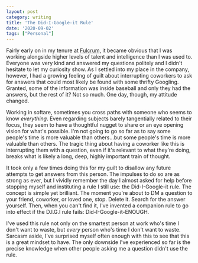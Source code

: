 ```yaml
---
layout: post
category: writing
title: 'The Did-I-Google-it Rule'
date: '2020-09-02'
tags: ["Personal"]
---
```


Fairly early on in my tenure at [Fulcrum](https://www.fulcrumapp.com), it became obvious that I was working alongside higher levels of talent and intelligence than I was used to. Everyone was very kind and answered my questions politely and I didn't hesitate to let my curiosity show. As I settled into my place in the company, however, I had a growing feeling of guilt about interrupting coworkers to ask for answers that could most likely be found with some thrifty Googling. Granted, some of the information was inside baseball and only they had the answers, but the rest of it? Not so much. One day, though, my attitude changed.

<!--more-->

Working in softare, sometimes you cross paths with someone who seems to know _everything_. Even regarding subjects barely tangentially related to their focus, they seem to have a thoughtful nugget to share or an eye opening vision for what's possible. I'm not going to go so far as to say some people's time is more valuable than others...but some people's time is more valuable than others. The tragic thing about having a coworker like this is interrupting them with a question, even if it's relevant to what they're doing, breaks what is likely a long, deep, highly important train of thought.

It took only a few times doing this for my guilt to disallow any future attempts to get answers from this person. The impulses to do so are as strong as ever, but I vividly remember the day I almost asked for help before stopping myself and instituting a rule I still use: the Did-I-Google-it rule. The concept is simple yet brilliant. The moment you're about to DM a question to your friend, coworker, or loved one, stop. Delete it. Search for the answer yourself. Then, when you can't find it, I've invented a companion rule to go into effect if the D.I.G.I rule fails: Did-I-Google-it-ENOUGH.

I've used this rule not only on the smartest person at work who's time I don't want to waste, but _every_ person who's time I don't want to waste. Sarcasm aside, I've surprised myself often enough with this to see that this is a great mindset to have. The only downside I've experienced so far is the precise knowledge when other people asking me a question didn't use the rule.
